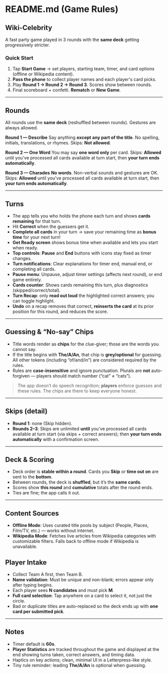 # README.md (Game Rules)

## Wiki-Celebrity

A fast party game played in 3 rounds with the **same deck** getting progressively stricter.

### Quick Start

1. Tap **Start Game** → set players, starting team, timer, and card options (offline or Wikipedia content).
2. **Pass the phone** to collect player names and each player's card picks.
3. Play **Round 1 → Round 2 → Round 3**. Scores show between rounds.
4. Final scoreboard + confetti. **Rematch** or **New Game**.

---

## Rounds

All rounds use the **same deck** (reshuffled between rounds). Gestures are always allowed.

**Round 1 — Describe**
Say anything **except any part of the title**. No spelling, initials, translations, or rhymes.
Skips: **Not allowed**.

**Round 2 — One Word**
You may say **one word only** per card.
Skips: **Allowed** until you've processed all cards available at turn start, then **your turn ends automatically**.

**Round 3 — Charades**
**No words**. Non-verbal sounds and gestures are OK.
Skips: **Allowed** until you've processed all cards available at turn start, then **your turn ends automatically**.

---

## Turns

* The app tells you who holds the phone each turn and shows **cards remaining** for that turn.
* Hit **Correct** when the guessers get it.
* **Complete all cards** in your turn → save your remaining time as **bonus time** for your next turn!
* **Get Ready screen** shows bonus time when available and lets you start when ready.
* **Top controls**: **Pause** and **End** buttons with icons stay fixed as timer changes.
* **Turn notifications**: Clear explanations for timer end, manual end, or completing all cards.
* **Pause menu**: Unpause, adjust timer settings (affects next round), or end game entirely.
* **Cards counter**: Shows cards remaining this turn, plus diagnostics (skipped/correct/total).
* **Turn Recap**: only **read out loud** the highlighted correct answers; you can toggle highlight.
* **Undo** on a recap removes that correct, **reinserts the card** at its prior position for this round, and reduces the score.

---

## Guessing & “No-say” Chips

* Title words render as **chips** for the clue-giver; those are the words you cannot say.
* If the title begins with **The/A/An**, that chip is **grey/optional** for guessing. All other tokens (including “of/and/in”) are considered required by the rules.
* Rules are **case-insensitive** and ignore punctuation. Plurals are **not** auto-forgiven — players should match number (“cat” ≠ “cats”).

> The app doesn’t do speech recognition; **players** enforce guesses and these rules. The chips are there to keep everyone honest.

---

## Skips (detail)

* **Round 1**: none (Skip hidden).
* **Rounds 2–3**: Skips are unlimited **until** you've processed all cards available at turn start (via skips + correct answers); then **your turn ends automatically** with a confirmation screen.

---

## Deck & Scoring

* Deck order is **stable within a round**. Cards you **Skip** or **time out on** are sent to the **bottom**.
* Between rounds, the deck is **shuffled**, but it’s the **same cards**.
* Scores show **this round** and **cumulative** totals after the round ends.
* Ties are fine; the app calls it out.

---

## Content Sources

* **Offline Mode**: Uses curated title pools by subject (People, Places, Film/TV, etc.) — works without internet.
* **Wikipedia Mode**: Fetches live articles from Wikipedia categories with customizable filters. Falls back to offline mode if Wikipedia is unavailable.

## Player Intake

* Collect Team A first, then Team B.
* **Name validation**: Must be unique and non-blank; errors appear only after typing begins.
* Each player sees **N candidates** and must pick **M**.
* **Full card selection**: Tap anywhere on a card to select it, not just the circle.
* Bad or duplicate titles are auto-replaced so the deck ends up with **one card per submitted pick**.

---

## Notes

* Timer default is **60s**.
* **Player Statistics** are tracked throughout the game and displayed at the end showing turns taken, correct answers, and timing data.
* Haptics on key actions; clean, minimal UI in a Letterpress-like style.
* Tiny rule reminder: leading **The/A/An** is optional when guessing.
